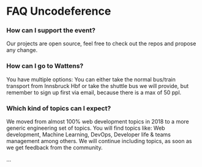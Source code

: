 # FAQ Uncodeference

### How can I support the event?
Our projects are open source, feel free to check out the repos and propose any change.

### How can I go to Wattens?
You have multiple options: You can either take the normal bus/train transport from Innsbruck Hbf or take the shuttle bus we will provide, but remember to sign up first via email, because there is a max of 50 ppl.

### Which kind of topics can I expect?
We moved from almost 100% web development topics in 2018 to a more generic engineering set of topics. You will find topics like: Web development, Machine Learning, DevOps, Developer life & teams management among others. We will continue including topics, as soon as we get feedback from the community.

…

